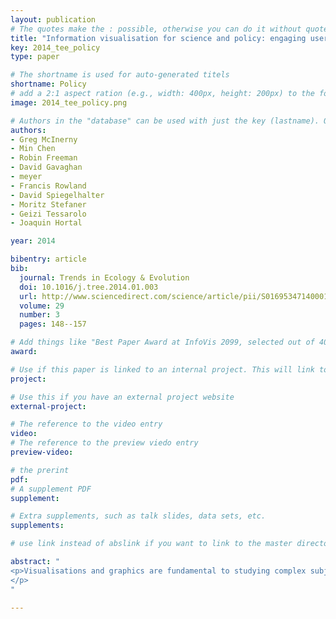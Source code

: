 ```yaml
---
layout: publication
# The quotes make the : possible, otherwise you can do it without quotes
title: "Information visualisation for science and policy: engaging users and avoiding bias"
key: 2014_tee_policy
type: paper

# The shortname is used for auto-generated titels
shortname: Policy
# add a 2:1 aspect ration (e.g., width: 400px, height: 200px) to the folder /assets/images/papers/
image: 2014_tee_policy.png

# Authors in the "database" can be used with just the key (lastname). Others can be written properly.
authors:
- Greg McInerny
- Min Chen
- Robin Freeman
- David Gavaghan
- meyer
- Francis Rowland
- David Spiegelhalter
- Moritz Stefaner
- Geizi Tessarolo
- Joaquin Hortal

year: 2014

bibentry: article
bib:
  journal: Trends in Ecology & Evolution
  doi: 10.1016/j.tree.2014.01.003
  url: http://www.sciencedirect.com/science/article/pii/S0169534714000160
  volume: 29
  number: 3
  pages: 148--157

# Add things like "Best Paper Award at InfoVis 2099, selected out of 4000 submissions" 
award:

# Use if this paper is linked to an internal project. This will link to the project site
project:

# Use this if you have an external project website 
external-project: 

# The reference to the video entry
video: 
# The reference to the preview viedo entry 
preview-video: 

# the prerint
pdf: 
# A supplement PDF
supplement: 

# Extra supplements, such as talk slides, data sets, etc. 
supplements:

# use link instead of abslink if you want to link to the master directory

abstract: "
<p>Visualisations and graphics are fundamental to studying complex subject matter. However, beyond acknowledging this value, scientists and science-policy programmes rarely consider how visualisations can enable discovery, create engaging and robust reporting, or support online resources. Producing accessible and unbiased visualisations from complicated, uncertain data requires expertise and knowledge from science, policy, computing, and design. However, visualisation is rarely found in our scientific training, organisations, or collaborations. As new policy programmes develop [e.g., the Intergovernmental Platform on Biodiversity and Ecosystem Services (IPBES)], we need information visualisation to permeate increasingly both the work of scientists and science policy. The alternative is increased potential for missed discoveries, miscommunications, and, at worst, creating a bias towards the research that is easiest to display.
</p>
"

---
```

